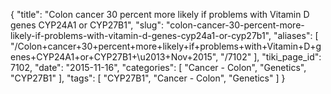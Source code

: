 {
    "title": "Colon cancer 30 percent more likely if problems with Vitamin D genes CYP24A1 or CYP27B1",
    "slug": "colon-cancer-30-percent-more-likely-if-problems-with-vitamin-d-genes-cyp24a1-or-cyp27b1",
    "aliases": [
        "/Colon+cancer+30+percent+more+likely+if+problems+with+Vitamin+D+genes+CYP24A1+or+CYP27B1+\u2013+Nov+2015",
        "/7102"
    ],
    "tiki_page_id": 7102,
    "date": "2015-11-16",
    "categories": [
        "Cancer - Colon",
        "Genetics",
        "CYP27B1"
    ],
    "tags": [
        "CYP27B1",
        "Cancer - Colon",
        "Genetics"
    ]
}